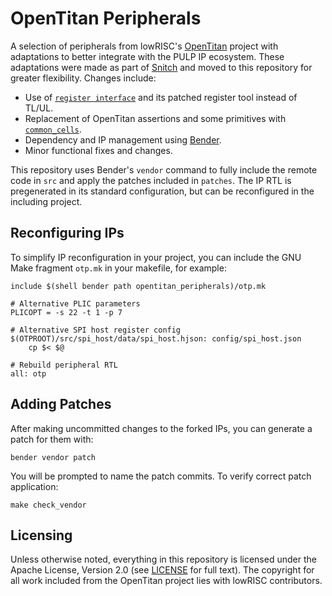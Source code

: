 # OpenTitan Peripherals

A selection of peripherals from lowRISC's [OpenTitan](https://github.com/lowRISC/opentitan) project with adaptations to better integrate with the PULP IP ecosystem. These adaptations were made as part of [Snitch](https://github.com/pulp-platform/snitch) and moved to this repository for greater flexibility. Changes include:

* Use of [`register interface`](https://github.com/pulp-platform/register_interface) and its patched register tool instead of TL/UL.
* Replacement of OpenTitan assertions and some primitives with [`common_cells`](https://github.com/pulp-platform/common_cells).
* Dependency and IP management using [Bender](https://github.com/pulp-platform/bender).
* Minor functional fixes and changes.

This repository uses Bender's `vendor` command to fully include the remote code in `src` and apply the patches included in `patches`. The IP RTL is pregenerated in its standard configuration, but can be reconfigured in the including project.

## Reconfiguring IPs

To simplify IP reconfiguration in your project, you can include the GNU Make fragment `otp.mk` in your makefile, for example:

```make
include $(shell bender path opentitan_peripherals)/otp.mk

# Alternative PLIC parameters
PLICOPT = -s 22 -t 1 -p 7

# Alternative SPI host register config
$(OTPROOT)/src/spi_host/data/spi_host.hjson: config/spi_host.json
    cp $< $@

# Rebuild peripheral RTL
all: otp
```

## Adding Patches

After making uncommitted changes to the forked IPs, you can generate a patch for them with:

```
bender vendor patch
```

You will be prompted to name the patch commits. To verify correct patch application:

```
make check_vendor
```

## Licensing

Unless otherwise noted, everything in this repository is licensed under the Apache License, Version 2.0 (see [LICENSE](https://github.com/pulp-platform/opentitan_peripherals/blob/master/LICENSE) for full text). The copyright for all work included from the OpenTitan project lies with lowRISC contributors.
